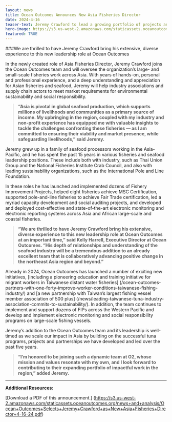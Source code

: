 ```yaml
---
layout: news
title: Ocean Outcomes Announces New Asia Fisheries Director
date: 2024-4-16
teaser-text: Jeremy Crawford to lead a growing portfolio of projects and partnerships across the Western Pacific region.
hero-image: https://s3.us-west-2.amazonaws.com/staticassets.oceanoutcomes.org/news+and+analysis/hero+images/news-analysis-hero-placeholder.png
featured: TRUE
---
```

###We are thrilled to have Jeremy Crawford bring his extensive, diverse experience to this new leadership role at Ocean Outcomes

In the newly created role of Asia Fisheries Director, Jeremy Crawford joins the Ocean Outcomes team and will oversee the organization’s large- and small-scale fisheries work across Asia. With years of hands-on, personal and professional experience, and a deep understanding and appreciation for Asian fisheries and seafood, Jeremy will help industry associations and supply chain actors to meet market requirements for environmental sustainability and social responsibility.

>**“Asia is pivotal in global seafood production, which supports millions of livelihoods and communities as a primary source of income. My upbringing in the region, coupled with my industry and non-profit experience has equipped me with valuable insights to tackle the challenges confronting these fisheries — as I am committed to ensuring their viability and market presence, while safeguarding livelihoods,” said Jeremy.**

Jeremy grew up in a family of seafood processors working in the Asia-Pacific, and he has spent the past 15 years in various fisheries and seafood leadership positions. These include both with industry, such as Thai Union Group and the National Fisheries Institute Crab Council, and also with leading sustainability organizations, such as the International Pole and Line Foundation.

In these roles he has launched and implemented dozens of Fishery Improvement Projects, helped eight fisheries achieve MSC Certification, supported pole-and-line fisheries to achieve Fair Trade certification, led a myriad capacity development and social auditing projects, and developed and deployed cost-effective and state-of-the-art electronic monitoring and electronic reporting systems across Asia and African large-scale and coastal fisheries.

>**“We are thrilled to have Jeremy Crawford bring his extensive, diverse experience to this new leadership role at Ocean Outcomes at an important time,” said Kelly Harrell, Executive Director at Ocean Outcomes. “His depth of relationships and understanding of the seafood industry will be a tremendous addition to an already excellent team that is collaboratively advancing positive change in the northeast Asia region and beyond.”**

Already in 2024, Ocean Outcomes has launched a number of exciting new initiatives, [including a pioneering education and training initiative for migrant workers in Taiwanese distant water fisheries] (/ocean-outcomes-partners-with-one-forty-improve-worker-conditions-taiwanese-fishing-industry/) and [a new partnership with Taiwan’s largest fishing vessel member association of 500 plus] (/news/leading-taiwanese-tuna-industry-association-commits-to-sustainability/). In addition, the team continues to implement and support dozens of FIPs across the Western Pacific and develop and implement electronic monitoring and social responsibility programs on large-scale fishing vessels.

Jeremy’s addition to the Ocean Outcomes team and its leadership is well-timed as we scale our impact in Asia by building on the successful tuna programs, projects and partnerships we have developed and led over the past five years.

>**“I’m honored to be joining such a dynamic team at O2, whose mission and values resonate with my own, and I look forward to contributing to their expanding portfolio of impactful work in the region,” added Jeremy.**

----

**Additional Resources:**

[Download a PDF of this announcement.] (https://s3.us-west-2.amazonaws.com/staticassets.oceanoutcomes.org/news+and+analysis/Ocean+Outcomes+Selects+Jeremy+Crawford+as+New+Asia+Fisheries+Director+4-16-24.pdf)
